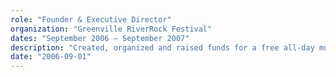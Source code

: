 ```yaml
---
role: "Founder & Executive Director"
organization: "Greenville RiverRock Festival"
dates: "September 2006 – September 2007"
description: "Created, organized and raised funds for a free all-day music festival in Greenville, NC, featuring local bands and businesses. The festival ran successfully for two years and featured more than three dozen local bands."
date: "2006-09-01"
---
```

